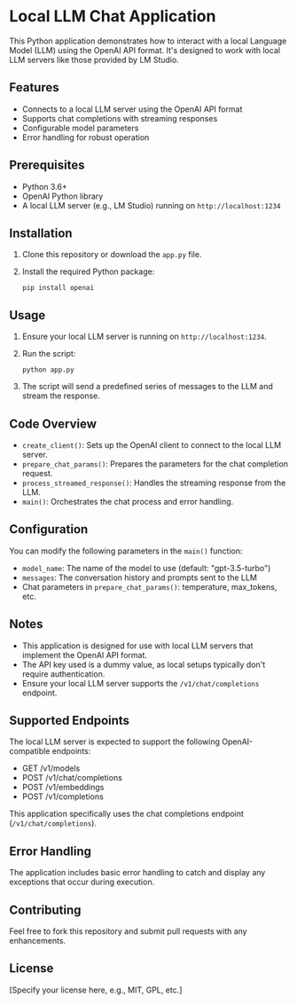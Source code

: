 # Local LLM Chat Application

This Python application demonstrates how to interact with a local Language Model (LLM) using the OpenAI API format. It's designed to work with local LLM servers like those provided by LM Studio.

## Features

- Connects to a local LLM server using the OpenAI API format
- Supports chat completions with streaming responses
- Configurable model parameters
- Error handling for robust operation

## Prerequisites

- Python 3.6+
- OpenAI Python library
- A local LLM server (e.g., LM Studio) running on `http://localhost:1234`

## Installation

1. Clone this repository or download the `app.py` file.
2. Install the required Python package:

   ```
   pip install openai
   ```

## Usage

1. Ensure your local LLM server is running on `http://localhost:1234`.
2. Run the script:

   ```
   python app.py
   ```

3. The script will send a predefined series of messages to the LLM and stream the response.

## Code Overview

- `create_client()`: Sets up the OpenAI client to connect to the local LLM server.
- `prepare_chat_params()`: Prepares the parameters for the chat completion request.
- `process_streamed_response()`: Handles the streaming response from the LLM.
- `main()`: Orchestrates the chat process and error handling.

## Configuration

You can modify the following parameters in the `main()` function:

- `model_name`: The name of the model to use (default: "gpt-3.5-turbo")
- `messages`: The conversation history and prompts sent to the LLM
- Chat parameters in `prepare_chat_params()`: temperature, max_tokens, etc.

## Notes

- This application is designed for use with local LLM servers that implement the OpenAI API format.
- The API key used is a dummy value, as local setups typically don't require authentication.
- Ensure your local LLM server supports the `/v1/chat/completions` endpoint.

## Supported Endpoints

The local LLM server is expected to support the following OpenAI-compatible endpoints:

- GET /v1/models
- POST /v1/chat/completions
- POST /v1/embeddings
- POST /v1/completions

This application specifically uses the chat completions endpoint (`/v1/chat/completions`).

## Error Handling

The application includes basic error handling to catch and display any exceptions that occur during execution.

## Contributing

Feel free to fork this repository and submit pull requests with any enhancements.

## License

[Specify your license here, e.g., MIT, GPL, etc.]
